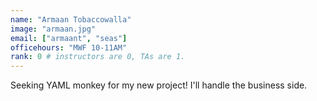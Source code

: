 ```yaml
---
name: "Armaan Tobaccowalla"
image: "armaan.jpg"
email: ["armaant", "seas"]
officehours: "MWF 10-11AM"
rank: 0 # instructors are 0, TAs are 1.
---
```

Seeking YAML monkey for my new project! I'll handle the business side.